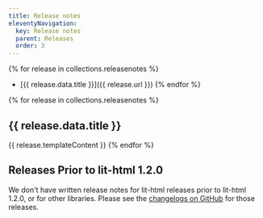 ```yaml
---
title: Release notes
eleventyNavigation:
  key: Release notes
  parent: Releases
  order: 3
---
```


{% for release in collections.releasenotes %}
* [{{ release.data.title }}]({{ release.url }})
{% endfor %}

{% for release in collections.releasenotes %}
## {{ release.data.title }}
{{ release.templateContent }}
{% endfor %}

## Releases Prior to lit-html 1.2.0

We don't have written release notes for lit-html releases prior to lit-html 1.2.0, or for other libraries. Please see the [changelogs on GitHub](https://github.com/Polymer/lit-html) for those releases.
